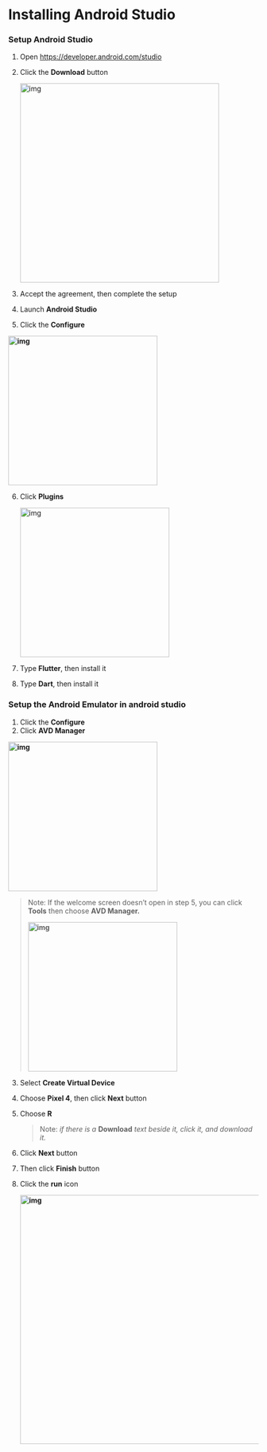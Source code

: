 #  Installing Android Studio



###  Setup Android Studio

1. Open https://developer.android.com/studio
2. Click the **Download** button

   <img src="https://lh3.googleusercontent.com/LtglA2dVn-XFeT9kvpXV1pQEdnWGCXy2pBccijZAJJv5b_i3sOH4nzcYOGrEICdE83PR1pe9Ou2zO1KLgewvjAgq0OZUgen4QlLH-31BU0eSliBlq4XrLrhM20cU4aM7Sdauh3Vr" alt="img" width="400" />



3. Accept the agreement, then complete the setup
4. Launch **Android Studio**

5. Click the **Configure**

**<img src="https://lh4.googleusercontent.com/g_T_XXJkBTu89j9C-JNe89_TCUOnerLhGhQaGIozQ-RsIyJaj7IcC9ErdaGRh3p98-b9REJyxmOgBhb-fWNgu3KK6sZFNb0eM6ZZ_ujtWobSP3Ops43P4jeGYqboTx2dp5AxS1DA" alt="img" width="300" />**





6. Click **Plugins**

   <img src="https://lh3.googleusercontent.com/jKdWgCGf3XplUh13F5fkEtLlqIHC6M4ov9KSC2U0VpibRdCqyUhUi-zxdaVy8YgRfz1nmmAc7Hfg-YgQaABGmacqtGwSvEtHt63d38i68PSn6UOjnaJ_T25c3s5eA9qYWMMg4VO5" alt="img" width="300" />





7. Type **Flutter**, then install it

8. Type **Dart**, then install it

   
   
   









###  Setup the Android Emulator in android studio

1. Click the **Configure** 
2. Click **AVD Manager**

**<img src="https://lh5.googleusercontent.com/hqY8QJd-uqQFw2oOjNtlWjF0BRE2ZqPlMsOJu_wJBJESJLRMq29gRnQvYffejJfinxqn1joY9nTrNFkITr9ZvrIYuSbO3NQZfovmIiU25GRUsFMnbpdbMbG01ylAM5n2w-cmcUQg" alt="img" width="300" />**

>  Note: If the welcome screen doesn’t open in step 5, you can click **Tools** then choose **AVD Manager.**
>
> **<img src="https://lh4.googleusercontent.com/TYVYNvoeW2TyqS4uc06OanQdnZgzsHxnvAOuBMbBcORqtmOKTgpupiWoj6NtwUGMp4xgi19tuwnxBTEfB3itTOqp0soMZwIYPOM_CRSD0iymgN9a7Pf_1j39MqdknzSB2TQIdmMx" alt="img" width="300" />**





3. Select **Create Virtual Device**

4. Choose **Pixel 4**, then click **Next** button

5. Choose **R** 

   >  Note: *if there is a* **Download** *text beside it, click it, and download it.*



6. Click **Next** button
7. Then click **Finish** button
8. Click the **run** icon

   **<img src="https://lh6.googleusercontent.com/0LSLZKt8QSsCQ0-eInjHHwArBfTFBHsEsFTJfc1CKPLkn1e8pNM9Wy35i5IQl_APX19vIBn534IQ3Pwi1jNYSGQ88jVdR80aSljKIhNI9kHOdO9QQH40k4QfVjt9Pvfimx-NIG0W" alt="img" width="500" />**



   

   

